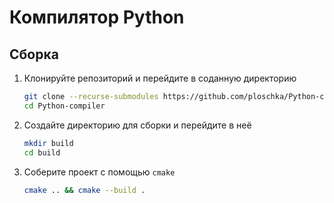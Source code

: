 # Компилятор Python

## Сборка

1. Клонируйте репозиторий и перейдите в соданную директорию

    ```sh
    git clone --recurse-submodules https://github.com/ploschka/Python-compiler.git Python-compiler
    cd Python-compiler
    ```

2. Создайте директорию для сборки и перейдите в неё

    ```sh
    mkdir build
    cd build
    ```

3. Соберите проект с помощью `cmake`

    ```sh
    cmake .. && cmake --build .
    ```
